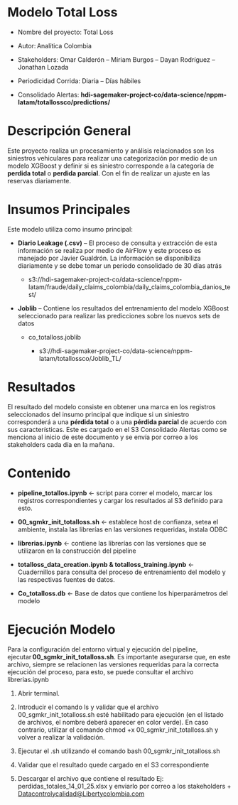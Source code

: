 # Modelo Total Loss 

- Nombre del proyecto: Total Loss 

- Autor: Analítica Colombia 

- Stakeholders: Omar Calderón – Miriam Burgos – Dayan Rodríguez – Jonathan Lozada 

- Periodicidad Corrida: Diaria – Días hábiles  

- Consolidado Alertas: **hdi-sagemaker-project-co/data-science/nppm-latam/totallossco/predictions/** 

 

# Descripción General 

Este proyecto realiza un procesamiento y análisis relacionados son los siniestros vehiculares para realizar una categorización por medio de un modelo XGBoost y definir si es siniestro corresponde a la categoría de **perdida total** o **perdida parcial**. Con el fin de realizar un ajuste en las reservas diariamente.  
 

# Insumos Principales 

Este modelo utiliza como insumo principal: 

- **Diario Leakage (.csv)** – El proceso de consulta y extracción de esta información se realiza por medio de AirFlow y este proceso es manejado por Javier Gualdrón. La información se disponibiliza diariamente y se debe tomar un periodo consolidado de 30 días atrás 

  - s3://hdi-sagemaker-project-co/data-science/nppm-latam/fraude/daily_claims_colombia/daily_claims_colombia_danios_test/ 

- **Joblib** – Contiene los resultados del entrenamiento del modelo XGBoost seleccionado para realizar las predicciones sobre los nuevos sets de datos 

  - co_totalloss.joblib

    - s3://hdi-sagemaker-project-co/data-science/nppm-latam/totallossco/Joblib_TL/   

# Resultados  

El resultado del modelo consiste en obtener una marca en los registros seleccionados del insumo principal que indique si un siniestro corresponderá a una **pérdida total** o a una **pérdida parcial** de acuerdo con sus características. Este es cargado en el S3 Consolidado Alertas como se menciona al inicio de este documento y se envía por correo a los stakeholders cada día en la mañana. 

# Contenido 

- **pipeline_totallos.ipynb**         <- script para correr el modelo, marcar los registros correspondientes y cargar los resultados al S3 definido para esto. 

 

- **00_sgmkr_init_totalloss.sh**      <- establece host de confianza, setea el ambiente, instala las librerías en las versiones requeridas, instala ODBC 

 

- **librerias.ipynb**      <- contiene las librerías con las versiones que se utilizaron en la construcción del pipeline 

 

- **totalloss_data_creation.ipynb &  totalloss_training.ipynb**  <- Cuadernillos para consulta del proceso de entrenamiento del modelo y las respectivas fuentes de datos. 

 

- **Co_totalloss.db**   <- Base de datos que contiene los hiperparámetros del modelo 

# Ejecución Modelo 

Para la configuración del entorno virtual y ejecución del pipeline, ejecutar **00_sgmkr_init_totalloss.sh**. Es importante asegurarse que, en este archivo, siempre se relacionen las versiones requeridas para la correcta ejecución del proceso, para esto, se puede consultar el archivo librerias.ipynb       

1. Abrir terminal. 

2. Introducir el comando ls y validar que el archivo 00_sgmkr_init_totalloss.sh esté habilitado para ejecución (en el listado de archivos, el nombre deberá aparecer en color verde). En caso contrario, utilizar el comando chmod +x 00_sgmkr_init_totalloss.sh y volver a realizar la validación. 

3. Ejecutar el .sh utilizando el comando bash 00_sgmkr_init_totalloss.sh 

4. Validar que el resultado quede cargado en el S3 correspondiente 

5. Descargar el archivo que contiene el resultado Ej: perdidas_totales_14_01_25.xlsx y enviarlo por correo a los stakeholders + Datacontrolycalidad@Libertycolombia.com 
